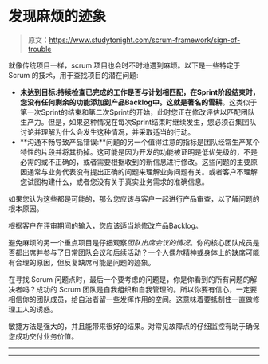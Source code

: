 # 发现麻烦的迹象

> 原文：<https://www.studytonight.com/scrum-framework/sign-of-trouble>

就像传统项目一样，scrum 项目也会时不时地遇到麻烦。以下是一些特定于 Scrum 的技术，用于查找项目的潜在问题:

*   **未达到目标:**持续检查已完成的工作是否与计划相匹配，在Sprint阶段结束时，您没有任何剩余的功能添加到产品Backlog中。这就是著名的**雪耕**。这类似于第一次Sprint的结束和第二次Sprint的开始，此时您正在修改评估以匹配团队生产力。但是，如果这种情况在每次Sprint结束时继续发生，您必须召集团队讨论并理解为什么会发生这种情况，并采取适当的行动。
*   **沟通不畅导致产品错误:**问题的另一个值得注意的指标是团队经常生产某个特性的片段并将其扔掉。这可能是因为开发的功能被证明是低优先级的，不是必需的或不正确的，或者需要根据收到的新信息进行修改。这些问题的主要原因通常与业务代表没有提出正确的问题来理解业务问题有关。或者客户不理解您试图构建什么，或者您没有关于真实业务需求的准确信息。

如果您认为这些都是可能的，那么您应该与客户一起进行产品审查，以了解问题的根本原因。

根据客户在评审期间的输入，您应该适当地修改产品Backlog。

避免麻烦的另一个重点项目是仔细观察*团队出席会议的情况*。你的核心团队成员是否都出席并参与了日常团队会议和后续活动？一个人偶尔精神或身体上的缺席可能有合理的原因，但反复缺席可能是问题的迹象。

在寻找 Scrum 问题点时，最后一个要考虑的问题是，你是你看到的所有问题的解决者吗？成功的 Scrum 团队是自我组织和自我管理的。所以你要有信心，一定要相信你的团队成员，给自治者留一些发挥作用的空间。这意味着要抵制住一直做修理工人的诱惑。

敏捷方法是强大的，并且能带来很好的结果。对常见故障点的仔细监控有助于确保您成功交付业务价值。

* * *

* * *